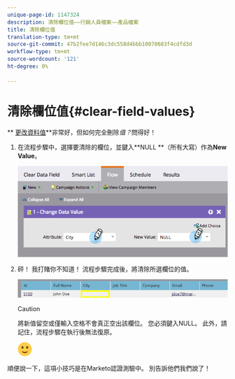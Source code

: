 ```yaml
---
unique-page-id: 1147324
description: 清除欄位值——行銷人員檔案——產品檔案
title: 清除欄位值
translation-type: tm+mt
source-git-commit: 47b2fee7d146c3dc558d4bbb10070683f4cdfd3d
workflow-type: tm+mt
source-wordcount: '121'
ht-degree: 0%

---
```



# 清除欄位值{#clear-field-values}

** [更改資料值](../../../../../product-docs/core-marketo-concepts/smart-campaigns/flow-actions/change-data-value.md)**非常好，但如何完全刪除&#x200B;*值？*&#x200B;問得好！

1. 在流程步驟中，選擇要清除的欄位，並鍵入**NULL **（所有大寫）作為&#x200B;**New Value**。

   ![](assets/image2015-3-19-10-3a6-3a14.png)

1. 砰！ 我打賭你不知道！ 流程步驟完成後，將清除所選欄位的值。

   ![](assets/image2015-3-19-10-3a11-3a9.png)

   >[!CAUTION]
   >
   >將新值留空或僅輸入空格不會真正空出該欄位。 您必須鍵入NULL。 此外，請記住，流程步驟在執行後無法復原。

   ![（微笑）](assets/smile.svg)

順便說一下，這項小技巧是在Marketo認證測驗中。 別告訴他們我們說了！